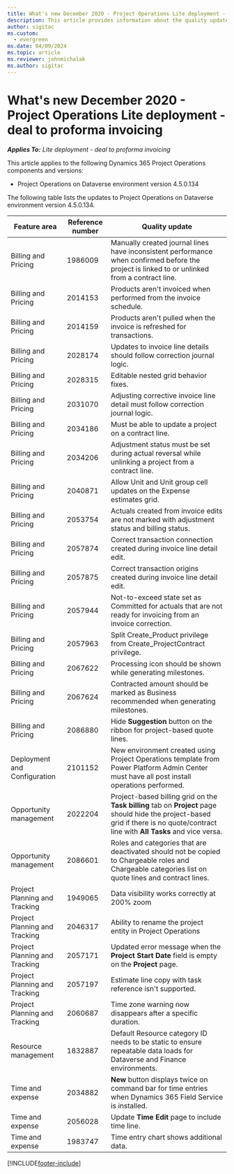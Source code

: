 ```yaml
---
title: What's new December 2020 - Project Operations Lite deployment - deal to proforma invoicing
description: This article provides information about the quality updates available in the December 2020 release of Project Operations Lite deployment - deal to proforma invoicing. 
author: sigitac
ms.custom:
  - evergreen
ms.date: 04/09/2024
ms.topic: article
ms.reviewer: johnmichalak
ms.author: sigitac
---
```


# What's new December 2020 - Project Operations Lite deployment - deal to proforma invoicing

_**Applies To:** Lite deployment - deal to proforma invoicing_

This article applies to the following Dynamics 365 Project Operations components and versions:

  - Project Operations on Dataverse environment version 4.5.0.134 

The following table lists the updates to Project Operations on Dataverse environment version 4.5.0.134.

| **Feature area** | **Reference number** | **Quality update** |
| --- | --- | --- |
| Billing and Pricing | 1986009 | Manually created journal lines have inconsistent performance when confirmed before the project is linked to or unlinked from a contract line. |
| Billing and Pricing | 2014153 | Products aren't invoiced when performed from the invoice schedule. |
| Billing and Pricing | 2014159 | Products aren't pulled when the invoice is refreshed for transactions. |
| Billing and Pricing | 2028174 | Updates to invoice line details should follow correction journal logic. |
| Billing and Pricing | 2028315 | Editable nested grid behavior fixes. |
| Billing and Pricing | 2031070 | Adjusting corrective invoice line detail must follow correction journal logic. |
| Billing and Pricing | 2034186 | Must be able to update a project on a contract line. |
| Billing and Pricing | 2034206 | Adjustment status must be set during actual reversal while unlinking a project from a contract line. |
| Billing and Pricing | 2040871 | Allow Unit and Unit group cell updates on the Expense estimates grid. |
| Billing and Pricing | 2053754 | Actuals created from invoice edits are not marked with adjustment status and billing status. |
| Billing and Pricing | 2057874 | Correct transaction connection created during invoice line detail edit. |
| Billing and Pricing | 2057875 | Correct transaction origins created during invoice line detail edit. |
| Billing and Pricing | 2057944 | Not-to-exceed state set as Committed for actuals that are not ready for invoicing from an invoice correction. |
| Billing and Pricing | 2057963 | Split Create\_Product privilege from Create\_ProjectContract privilege. |
| Billing and Pricing | 2067622 | Processing icon should be shown while generating milestones. |
| Billing and Pricing | 2067624 | Contracted amount should be marked as Business recommended when generating milestones. |
| Billing and Pricing | 2086880 | Hide **Suggestion** button on the ribbon for project-based quote lines. |
| Deployment and Configuration | 2101152 | New environment created using Project Operations template from Power Platform Admin Center must have all post install operations performed. |
| Opportunity management | 2022204 | Project-based billing grid on the **Task billing** tab on **Project** page should hide the project-based grid if there is no quote/contract line with **All Tasks** and vice versa. |
| Opportunity management | 2086601 | Roles and categories that are deactivated should not be copied to Chargeable roles and Chargeable categories list on quote lines and contract lines. |
| Project Planning and Tracking | 1949065 | Data visibility works correctly at 200% zoom |
| Project Planning and Tracking | 2046317 | Ability to rename the project entity in Project Operations |
| Project Planning and Tracking | 2057171 | Updated error message when the **Project Start Date** field is empty on the **Project** page. |
| Project Planning and Tracking | 2057197 | Estimate line copy with task reference isn't supported. |
| Project Planning and Tracking | 2060687 | Time zone warning now disappears after a specific duration. |
| Resource management | 1832887 | Default Resource category ID needs to be static to ensure repeatable data loads for Dataverse and Finance environments. |
| Time and expense | 2034882 | **New** button displays twice on command bar for time entries when Dynamics 365 Field Service is installed. |
| Time and expense | 2056028 | Update **Time Edit** page to include time line. |
| Time and expense | 1983747 | Time entry chart shows additional data. |


[!INCLUDE[footer-include](../../includes/footer-banner.md)]
